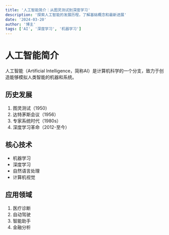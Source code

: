 ```yaml
---
title: '人工智能简介：从图灵测试到深度学习'
description: '探索人工智能的发展历程，了解基础概念和最新进展'
date: '2024-03-20'
author: '博主'
tags: ['AI', '深度学习', '机器学习']
---
```


# 人工智能简介

人工智能（Artificial Intelligence，简称AI）是计算机科学的一个分支，致力于创造能够模拟人类智能的机器和系统。

## 历史发展

1. 图灵测试（1950）
2. 达特茅斯会议（1956）
3. 专家系统时代（1980s）
4. 深度学习革命（2012-至今）

## 核心技术

- 机器学习
- 深度学习
- 自然语言处理
- 计算机视觉

## 应用领域

1. 医疗诊断
2. 自动驾驶
3. 智能助手
4. 金融分析 